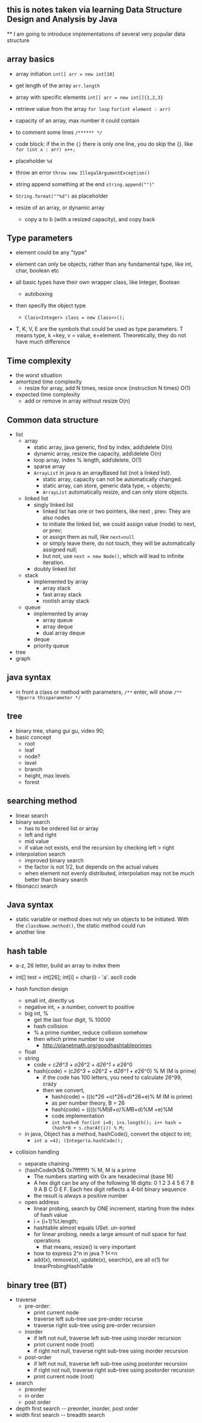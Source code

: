 ## this is notes taken via learning Data Structure Design and Analysis by Java

** I am going to introduce implementations of several very popular data structure

## array basics

- array initiation
`int[] arr = new int[10]`
  
- get length of the array
`arr.length`
 
- array with specific elements
`int[] arr = new int[]{1,2,3}`
  
- retrieve value from the array
`for loop`
  `for(int element : arr)`
  
- capacity of an array, max number it could contain

- to comment some lines
`/******
  */`
- code block: if the in the `{}` there is only one line,
you do skip the {}. like 
  `for (int x : arr)
      x++; `
  
- placeholder `%d`
- throw an error `throw new IllegalArgumentException()`
- string append something at the end `string.append("")"`
- `String.format(""%d")` as placeholder
- resize of an array, or dynamic array
  - copy a to b (with a resized capacity), and copy back
## Type parameters
- element could be any "type"
- element can only be objects, rather than any fundamental type, like int, char, boolean etc
- all basic types have their own wrapper class, like Integer, Boolean
    - autoboxing
- then specify the object type
    - `Class<Integer> class = new Class<>();`
  
- T, K, V, E are the symbols that could be used as type parameters. T means type, k =key, v = value, e=element. Theoretically, they do not have much difference
  
## Time complexity
- the worst situation
- amortized time complexity
  - resize for array, add N times, resize once (instruction N times) O(1)
- expected time complexity 
  - add or remove in array without resize O(n)
  
## Common data structure
- list 
  - array
    - static array, java generic, find by index, add\delete O(n)
    - dynamic array, resize the capacity, add\delete O(n)
    - loop array, index % length, add\delete, O(1)
    - sparse array
    - `ArrayList` in java is an arrayBased list (not a linked list). 
      - static array, capacity can not be automatically changed. 
      - static array, can store, generic data type, + objects;
      - `ArrayList` automatically resize, and can only store objects.
  - linked list
    - singly linked list
      - linked list has one or two pointers, like next , prev. They are also nodes
      - to initiate the linked list, we could assign value (node) to next, or prev;
      - or assign them as null, like `next=null`
      - or simply leave there, do not touch, they will be automatically assigned null;
      - but not, use `next = new Node()`, which will lead to infinite iteration. 
    - doubly linked list 
  - stack
    - implemented by array
      - array stack
      - fast array stack
      - rootish array stack
  - queue
    - implemented by array
        - array queue
        - array deque
        - dual array deque
    - deque
    - priority queue
- tree
- graph

## java syntax
- in front a class or method with parameters, `/**` enter, will show `/** 
  *@parra thisparameter
  */`
## tree
- binary tree, shang gui gu, video 90;
- basic concept
  - root
  - leaf
  - node? 
  - level 
  - branch
  - height, max levels
  - forest

## searching method
- linear search
- binary search
    - has to be ordered list or array
    - left and right
    - mid value
    - if value not exists, end the recursion by checking left > right
- interpolation search
    - improved binary search
    - the factor is not 1/2, but depends on the actual values
    - when element not evenly distributed, interpolation may not be much better than binary search
- fibonacci search

## Java syntax
- static variable or method does not rely on objects to be initiated. With the `className.method()`, the static method could run
- another line

## hash table
  - a-z, 26 letter, build an array to index them
  - int[] test = int[26]; int[i] =  char(i) - 'a'. ascII code
  - hash function design
    - small int, directly us
    - negative int, + a number, convert to positive
    - big int, %
      - get the last four digit, % 10000
      - hash collision
      - % a prime number, reduce collision somehow
      - then which prime number to use
        - http://planetmath.org/goodhashtableprimes
    - float 
    - string
      - code = c*26^3 + o*26^2 + d*26^1 + e*26^0
      - hash(code) = (c*26^3 + o*26^2 + d*26^1 + e*26^0) % M (M is prime)
        - if the code has 100 letters, you need to calculate 26^99, crazy
        - then we convert,
          - hash(code) = (((c*26 +o)*26+d)*26+e)%  M (M is prime)
          - as per number theory, B = 26
          - hash(code) = ((((c%M)*B+o)%M*B+d)%M +e)%M 
          - code implementation
          - `int hash=0
            for(int i=0; i<s.length(); i++
                 hash = (hash*B + s.charAt(i)) % M;`
    - in java, Object has a method, hashCode(), convert the object to int;
      - `int a =42;
        (Integer)a.hashCode();`
        
  - collision handling
    - separate chaining
    - (hashCode(k1)& 0x7fffffff) % M, M is a prime
      - The numbers starting with 0x are hexadecimal (base 16)
      - A hex digit can be any of the following 16 digits: 0 1 2 3 4 5 6 7 8 9 A B C D E F. Each hex digit reflects a 4-bit binary sequence
      - the result is always a positive number
    - open address
      - linear probing, search by ONE increment, starting from the index of hash value
      - i = (i+1)%t.length;
      - hashtable almost equals USet. un-sorted
      - for linear probing, needs a large amount of null space for fast operations
        - that means, resize() is very important
      - how to express 2^n in java ? 1<<n 
      - add(x), remove(x), update(x), search(x), are all o(1) for linearProbingHashTable
  
## binary tree (BT)
  - traverse
    - pre-order: 
      - print current node
      - traverse left sub-tree use pre-order recurse
      - traverse right sub-tree using pre-order recursion
    - inorder
      - if left not null, traverse left sub-tree using inorder recursion
      - print current node (root)
      - if right not null, traverse right sub-tree using inorder recursion
    - post-order
      - if left not null, traverse left sub-tree using postorder recursion
      - if right not null, traverse right sub-tree using postorder recursion
      - print current node (root)
  - search 
    - preorder
    - in order
    - post order
  - depth first search -- preorder, inorder, post order
  - width first search -- breadth search
  